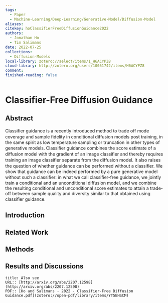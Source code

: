 ```yaml
---
tags:
  - Paper
  - Machine-Learning/Deep-Learning/Generative-Model/Diffusion-Model
aliases: 
citekey: hoClassifierFreeDiffusionGuidance2022
authors:
  - Jonathan Ho
  - Tim Salimans
date: 2022-07-25
collections:
  - Diffusion-Models
local-library: zotero://select/items/1_H6ACYPZ8
cloud-library: http://zotero.org/users/10051742/items/H6ACYPZ8
comment: 
finished-reading: false
---
```



# Classifier-Free Diffusion Guidance

## Abstract

Classiﬁer guidance is a recently introduced method to trade off mode coverage and sample ﬁdelity in conditional diffusion models post training, in the same spirit as low temperature sampling or truncation in other types of generative models. Classiﬁer guidance combines the score estimate of a diffusion model with the gradient of an image classiﬁer and thereby requires training an image classiﬁer separate from the diffusion model. It also raises the question of whether guidance can be performed without a classiﬁer. We show that guidance can be indeed performed by a pure generative model without such a classiﬁer: in what we call classiﬁer-free guidance, we jointly train a conditional and an unconditional diffusion model, and we combine the resulting conditional and unconditional score estimates to attain a trade-off between sample quality and diversity similar to that obtained using classiﬁer guidance.


## Introduction

## Related Work

## Methods

## Results and Discussions

```ad-seealso
title: Also see
URL:: [http://arxiv.org/abs/2207.12598](http://arxiv.org/abs/2207.12598)
PDF:: [Ho and Salimans - 2022 - Classifier-Free Diffusion Guidance.pdf](zotero://open-pdf/library/items/YT5EHSCM)
```
